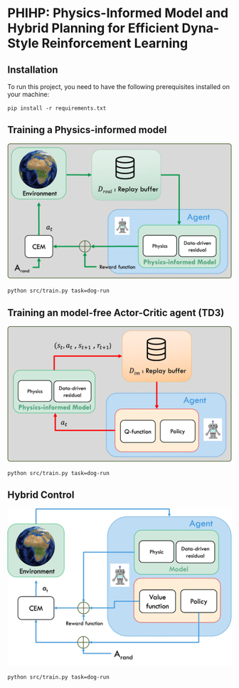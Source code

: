 # PHIHP: Physics-Informed Model and Hybrid Planning for Efficient Dyna-Style Reinforcement Learning

## Installation

To run this project, you need to have the following prerequisites installed on your machine:
```
pip install -r requirements.txt
```

## Training a Physics-informed model

<p align="center">
  <img src='media/model_learning2.jpg' width="600"/>
</p>

```
python src/train.py task=dog-run
```


##  Training an model-free Actor-Critic agent (TD3) 

<p align="center">
  <img src='media/policy2.jpg' width="600"/>
</p>

```
python src/train.py task=dog-run
```

##  Hybrid Control 

<p align="center">
  <img src='media/agent3.jpg' width="600"/>
</p>

```
python src/train.py task=dog-run
```
